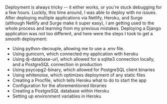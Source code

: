 Deployment is always tricky -- it either works, or you're stuck debugging for a few hours. Luckily, this time around, I was able to deploy with no issues. After deploying multiple applications via Netlify, Heroku, and Surge (although Netlify and Surge make it super easy), I am getting used to the whole process and learning from my previous mistakes. Deploying a Django application was not too different, and here were the steps I took to get a smooth deployment:

- Using python-decouple, allowing me to use a .env file.
- Using gunicorn, which connected my application with heroku
- Using dj-database-url, which allowed for a sqlite3 connection locally, and a PostgreSQL connection in production
- Using psycopg2-binary, which allowed for PostgreSQL client binaries
- Using whitenoise, which optimizes deployment of any static files
- Creating a Procfile, which tells Heroku what to do to start the app
- Configuration for the aforementioned libraries
- Creating a PostgreSQL database within Heroku
- Setting up environment variables in Heroku
